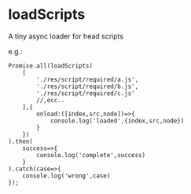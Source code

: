 # loadScripts
A tiny async loader for head scripts

e.g.:
```
Promise.all(loadScripts(
	[
		'./res/script/required/a.js',
		'./res/script/required/b.js',
		'./res/script/required/c.js'
   		//,ecc..
	],{
		onload:([index,src,node])=>{
			console.log('loaded',{index,src,node})
		}
	})
).then(
	success=>{
		console.log('complete',success)
	}
).catch(case=>{
	console.log('wrong',case)
});
```
